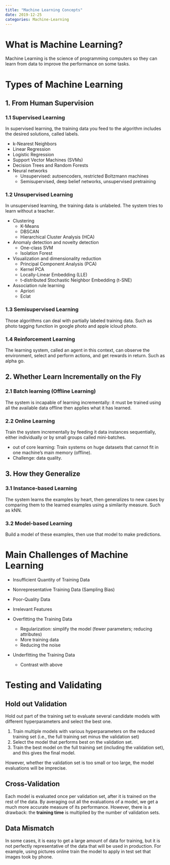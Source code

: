 ```yaml
---
title: "Machine Learning Concepts"
date: 2019-12-25
categories: Machine-Learning
---
```


# What is Machine Learning?
Machine Learning is the science of programming computers so they can learn from data to improve the performance on some tasks.

# Types of Machine Learning

## 1. From Human Supervision

### 1.1 Supervised Learning
In supervised learning, the training data you feed to the algorithm includes the desired solutions, called labels. 

- k-Nearest Neighbors 
- Linear Regression
- Logistic Regression
- Support Vector Machines (SVMs)
- Decision Trees and Random Forests
- Neural networks
    - Unsupervised: autoencoders, restricted Boltzmann machines
    - Semisupervised, deep belief networks, unsupervised pretraining

### 1.2 Unsupervised Learning

In unsupervised learning, the training data is unlabeled. The system tries to learn without a teacher.   

- Clustering 
    - K-Means 
    - DBSCAN 
    - Hierarchical Cluster Analysis (HCA)
- Anomaly detection and novelty detection 
    - One-class SVM 
    - Isolation Forest
- Visualization and dimensionality reduction
    - Principal Component Analysis (PCA)
    - Kernel PCA
    - Locally-Linear Embedding (LLE)
    - t-distributed Stochastic Neighbor Embedding (t-SNE)
- Association rule learning
    - Apriori
    - Eclat
    
### 1.3 Semisupervised Learning
Those algorithms can deal with partially labeled training data. Such as photo tagging function in google photo and apple icloud photo.

### 1.4 Reinforcement Learning
The learning system, called an agent in this context, can observe the environment, select and perform actions, and get rewards in return. Such as alpha go.

## 2. Whether Learn Incrementally on the Fly

### 2.1 Batch learning (Offline Learning)
The system is incapable of learning incrementally: it must be trained using all the available data offline then applies what it has learned.

### 2.2 Online Learning
Train the system incrementally by feeding it data instances sequentially, either individually or by small groups called mini-batches.
- out of core learning: Train systems on huge datasets that cannot fit in one machine’s main memory (offline).
- Challenge: data quality.

## 3. How they Generalize

### 3.1 Instance-based Learning
The system learns the examples by heart, then generalizes to new cases by comparing them to the learned examples using a similarity measure. Such as kNN.

### 3.2 Model-based Learning
Build a model of these examples, then use that model to make predictions.

# Main Challenges of Machine Learning

- Insufficient Quantity of Training Data
- Nonrepresentative Training Data (Sampling Bias)
- Poor-Quality Data
- Irrelevant Features
- Overfitting the Training Data
  - Regularization: simplify the model (fewer parameters; reducing attributes)
  - More training data
  - Reducing the noise

- Underfitting the Training Data
  - Contrast with above

# Testing and Validating

## Hold out Validation

Hold out part of the training set to evaluate several candidate models with different hyperparameters and select the best one. 

1. Train multiple models with various hyperparameters on the reduced training set (i.e., the full training set minus the validation set)
2. Select the model that performs best on the validation set.
3. Train the best model on the full training set (including the validation set), and this gives the final model.

However, whether the validation set is too small or too large, the model evaluations will be imprecise.

## Cross-Validation

Each model is evaluated once per validation set, after it is trained on the rest of the data. By averaging out all the evaluations of a model, we get a much more accurate measure of its performance. However, there is a drawback: the **training time** is multiplied by the number of validation sets.

## Data Mismatch

In some cases, it is easy to get a large amount of data for training, but it is not perfectly representative of the data that will be used in production. For example, using pictures online train the model to apply in test set that images took by phone.